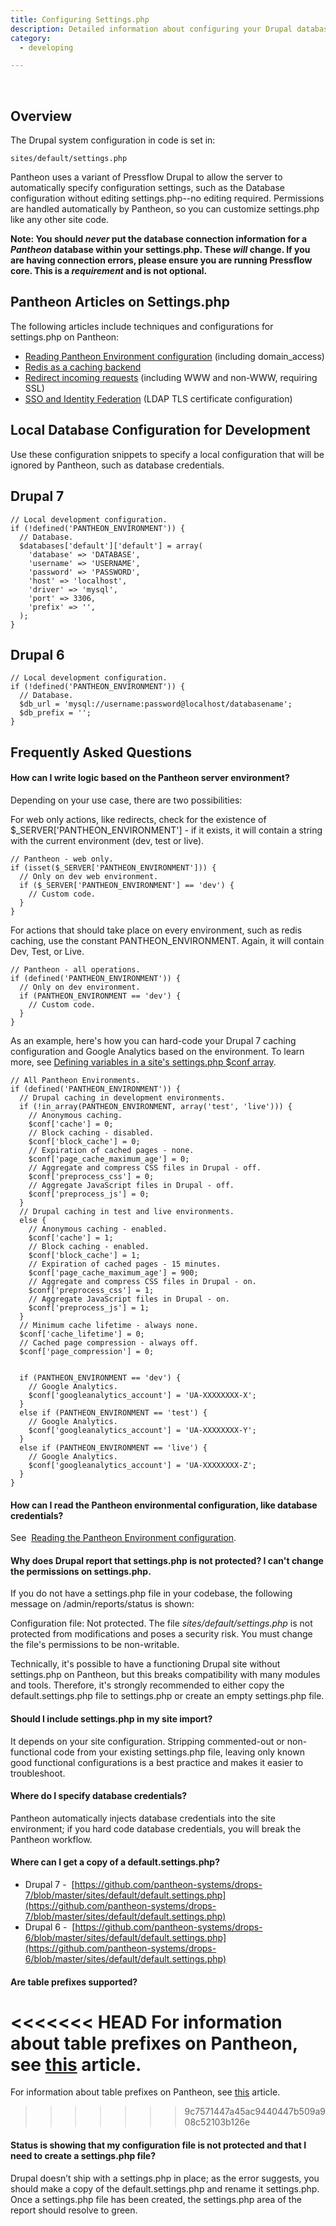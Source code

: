 ```yaml
---
title: Configuring Settings.php
description: Detailed information about configuring your Drupal database settings.
category:
  - developing

---
```



 
## Overview

The Drupal system configuration in code is set in:

    sites/default/settings.php

Pantheon uses a variant of Pressflow Drupal to allow the server to automatically specify configuration settings, such as the Database configuration without editing settings.php--no editing required. Permissions are handled automatically by Pantheon, so you can customize settings.php like any other site code.

**Note: You should _never_ put the database connection information for a _Pantheon_ database within your settings.php. These _will_ change. If you are having connection errors, please ensure you are running Pressflow core. This is a _requirement_ and is not optional.**

## Pantheon Articles on Settings.php

The following articles include techniques and configurations for settings.php on Pantheon:

- [Reading Pantheon Environment configuration](/articles/sites/code/reading-pantheon-environment-configuration) (including domain\_access)
- [Redis as a caching backend](/articles/sites/redis-as-a-caching-backend)
- [Redirect incoming requests](/articles/sites/code/redirect-incoming-requests) (including WWW and non-WWW, requiring SSL)
- [SSO and Identity Federation](/articles/sites/code/sso-and-identity-federation) (LDAP TLS certificate configuration)

## Local Database Configuration for Development

Use these configuration snippets to specify a local configuration that will be ignored by Pantheon, such as database credentials.

## Drupal 7

    ​// Local development configuration.
    if (!defined('PANTHEON_ENVIRONMENT')) {
      // Database.
      $databases['default']['default'] = array(
        'database' => 'DATABASE',
        'username' => 'USERNAME',
        'password' => 'PASSWORD',
        'host' => 'localhost',
        'driver' => 'mysql',
        'port' => 3306,
        'prefix' => '',
      );
    }

## Drupal 6

    // Local development configuration.
    if (!defined('PANTHEON_ENVIRONMENT')) {
      // Database.  
      $db_url = 'mysql://username:password@localhost/databasename';
      $db_prefix = '';
    }

## Frequently Asked Questions

#### How can I write logic based on the Pantheon server environment?

Depending on your use case, there are two possibilities:

For web only actions, like redirects, check for the existence of $\_SERVER['PANTHEON\_ENVIRONMENT'] - if it exists, it will contain a string with the current environment (dev, test or live).

    // Pantheon - web only.
    if (isset($_SERVER['PANTHEON_ENVIRONMENT'])) {
      // Only on dev web environment.
      if ($_SERVER['PANTHEON_ENVIRONMENT'] == 'dev') {
        // Custom code.
      }
    }

For actions that should take place on every environment, such as redis caching, use the constant ​PANTHEON\_ENVIRONMENT. Again, it will contain Dev, Test, or Live.

    // Pantheon - all operations.
    if (defined('PANTHEON_ENVIRONMENT')) {
      // Only on dev environment.
      if (PANTHEON_ENVIRONMENT == 'dev') {
        // Custom code.
      }
    }

As an example, here's how you can hard-code your Drupal 7 caching configuration and Google Analytics based on the environment. To learn more, see [Defining variables in a site's settings.php $conf array](https://drupal.org/node/1525472).

    // All Pantheon Environments.
    if (defined('PANTHEON_ENVIRONMENT')) {
      // Drupal caching in development environments.
      if (!in_array(PANTHEON_ENVIRONMENT, array('test', 'live'))) {
        // Anonymous caching.
        $conf['cache'] = 0;
        // Block caching - disabled.
        $conf['block_cache'] = 0;
        // Expiration of cached pages - none.
        $conf['page_cache_maximum_age'] = 0;
        // Aggregate and compress CSS files in Drupal - off.
        $conf['preprocess_css'] = 0;
        // Aggregate JavaScript files in Drupal - off.
        $conf['preprocess_js'] = 0;
      }
      // Drupal caching in test and live environments.
      else {
        // Anonymous caching - enabled.
        $conf['cache'] = 1;
        // Block caching - enabled.
        $conf['block_cache'] = 1;
        // Expiration of cached pages - 15 minutes.
        $conf['page_cache_maximum_age'] = 900;
        // Aggregate and compress CSS files in Drupal - on.
        $conf['preprocess_css'] = 1;
        // Aggregate JavaScript files in Drupal - on.
        $conf['preprocess_js'] = 1;
      }
      // Minimum cache lifetime - always none.
      $conf['cache_lifetime'] = 0;
      // Cached page compression - always off.
      $conf['page_compression'] = 0;


      if (PANTHEON_ENVIRONMENT == 'dev') {
        // Google Analytics.
        $conf['googleanalytics_account'] = 'UA-XXXXXXXX-X';
      }
      else if (PANTHEON_ENVIRONMENT == 'test') {
        // Google Analytics.
        $conf['googleanalytics_account'] = 'UA-XXXXXXXX-Y';
      }
      else if (PANTHEON_ENVIRONMENT == 'live') {
        // Google Analytics.
        $conf['googleanalytics_account'] = 'UA-XXXXXXXX-Z';
      }
    }

#### How can I read the Pantheon environmental configuration, like database credentials?

See  [Reading the Pantheon Environment configuration](/articles/sites/code/reading-pantheon-environment-configuration).

#### Why does Drupal report that settings.php is not protected? I can't change the permissions on settings.php.

If you do not have a settings.php file in your codebase, the following message on /admin/reports/status is shown:

Configuration file: Not protected. The file _sites/default/settings.php_ is not protected from modifications and poses a security risk. You must change the file's permissions to be non-writable.

Technically, it's possible to have a functioning Drupal site without settings.php on Pantheon, but this breaks compatibility with many modules and tools. Therefore, it's strongly recommended to either copy the default.settings.php file to settings.php or create an empty settings.php file.

#### Should I include settings.php in my site import?

It depends on your site configuration. Stripping commented-out or non-functional code from your existing settings.php file, leaving only known good functional configurations is a best practice and makes it easier to troubleshoot.

#### Where do I specify database credentials?

Pantheon automatically injects database credentials into the site environment; if you hard code database credentials, you will break the Pantheon workflow.

#### Where can I get a copy of a default.settings.php?

- Drupal 7 -  [https://github.com/pantheon-systems/drops-7/blob/master/sites/default/default.settings.php](https://github.com/pantheon-systems/drops-7/blob/master/sites/default/default.settings.php)
- Drupal 6 -  [https://github.com/pantheon-systems/drops-6/blob/master/sites/default/default.settings.php](https://github.com/pantheon-systems/drops-6/blob/master/sites/default/default.settings.php)

#### Are table prefixes supported?

<<<<<<< HEAD
For information about table prefixes on Pantheon, see [this](/articles/advanced-topics/importing-an-existing-drupal-site-to-pantheon) article.
=======
For information about table prefixes on Pantheon, see [this](/articles/drupal/importing-an-existing-drupal-site-to-pantheon#TablePrefixes) article.
>>>>>>> 9c7571447a45ac9440447b509a908c52103b126e

#### Status is showing that my configuration file is not protected and that I need to create a settings.php file?

Drupal doesn’t ship with a settings.php in place; as the error suggests, you should make a copy of the default.settings.php and rename it settings.php. Once a settings.php file has been created, the settings.php area of the report should resolve to green.

